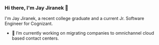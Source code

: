 ### Hi there, I'm Jay Jiranek 👋

I'm Jay Jiranek, a recent college graduate and a current Jr. Software Engineer for Cognizant. 

- 🔭 I’m currently working on migrating companies to omnichannel cloud based contact centers.

<!--
**jayjiranek/jayjiranek** is a ✨ _special_ ✨ repository because its `README.md` (this file) appears on your GitHub profile.

Here are some ideas to get you started:

- 🔭 I’m currently working on ...
- 🌱 I’m currently learning ...
- 👯 I’m looking to collaborate on ...
- 🤔 I’m looking for help with ...
- 💬 Ask me about ...
- 📫 How to reach me: ...
- 😄 Pronouns: ...
- ⚡ Fun fact: ...
-->
